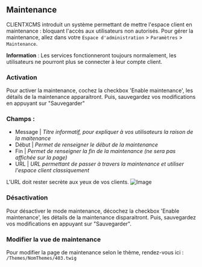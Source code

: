 
## Maintenance
CLIENTXCMS introduit un système permettant de mettre l'espace client en maintenance : bloquant l'accès aux utilisateurs non autorisés.
Pour gérer la maintenance, allez dans votre `Espace d'administration` > `Paramètres` > `Maintenance`.


**Information** : Les services fonctionneront toujours normalement, les utilisateurs ne pourront plus se connecter à leur compte client.
### Activation
Pour activer la maintenance, cochez la checkbox 'Enable maintenance', les détails de la maintenance apparaitront.
Puis, sauvegardez vos modifications en appuyant sur "Sauvegarder"

### Champs :
- Message | *Titre informatif, pour expliquer à vos utilisateurs la raison de la maitenance*
- Début | *Permet de renseigner le début de la maintenance*
- Fin | *Permet de renseigner la fin de la maintenance (ne sera pas affichée sur la page)*
- URL | *URL permettant de passer à travers la maintenance et utiliser l'espace client classiquement*

L'URL doit rester secrète aux yeux de vos clients. 
![Image](https://media.discordapp.net/attachments/598633976768364544/860274528576208896/unknown.png)

### Désactivation 

Pour désactiver le mode maintenance, décochez la checkbox 'Enable maintenance', les détails de la maintenance disparaitront.
Puis, sauvegardez vos modifications en appuyant sur "Sauvegarder".

### Modifier la vue de maintenance
Pour modifier la page de maintenance selon le thème, rendez-vous ici : `/Themes/NomThemes/403.twig`
